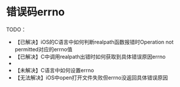 # 错误码errno

TODO：

* 【已解决】iOS的C语言中如何判断realpath函数报错时Operation not permitted对应的errno值
* 【已解决】C中调用realpath出错时如何获取到具体错误原因errno
* 
* 【未解决】C语言中如何设置errno
* 【无法解决】iOS中open打开文件失败但errno没返回具体错误原因

